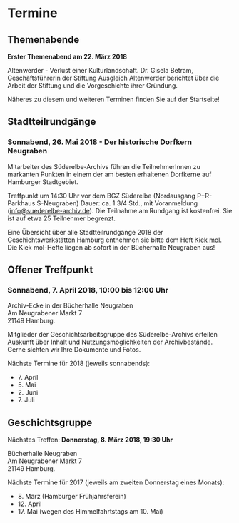 # Termine

## Themenabende

**Erster Themenabend am 22. März 2018**

Altenwerder - Verlust einer Kulturlandschaft. Dr. Gisela Betram, Geschäftsführerin der Stiftung Ausgleich Altenwerder berichtet über die Arbeit der Stiftung und die Vorgeschichte ihrer Gründung. 

Näheres zu diesem und weiteren Terminen finden Sie auf der Startseite!


## Stadtteilrundgänge

### Sonnabend, 26\. Mai 2018 - Der historische Dorfkern Neugraben

Mitarbeiter des Süderelbe-Archivs führen die TeilnehmerInnen zu markanten Punkten in einem der am besten erhaltenen Dorfkerne auf Hamburger Stadtgebiet.

Treffpunkt um 14:30 Uhr vor dem BGZ Süderelbe (Nordausgang P+R-Parkhaus S-Neugraben)
Dauer: ca. 1 3/4 Std., mit Voranmeldung (info@suederelbe-archiv.de). Die Teilnahme am Rundgang ist kostenfrei. Sie ist auf etwa 25 Teilnehmer begrenzt.



Eine Übersicht über alle Stadtteilrundgänge 2018 der Geschichtswerkstätten Hamburg entnehmen sie bitte dem Heft [Kiek mol](/img/Kiekmol_2017.pdf). Die Kiek mol-Hefte liegen ab sofort in der Bücherhalle Neugraben aus!

## Offener Treffpunkt

### Sonnabend, 7. April 2018, 10:00 bis 12:00 Uhr

Archiv-Ecke in der Bücherhalle Neugraben  
Am Neugrabener Markt 7  
21149 Hamburg.

Mitglieder der Geschichtsarbeitsgruppe des Süderelbe-Archivs erteilen Auskunft über
Inhalt und Nutzungsmöglichkeiten der Archivbestände. Gerne sichten wir
Ihre Dokumente und Fotos.

Nächste Termine für 2018 (jeweils sonnabends):

- 7\. April 
- 5\. Mai
- 2\. Juni
- 7\. Juli

## Geschichtsgruppe

Nächstes Treffen: **Donnerstag, 8. März 2018, 19:30 Uhr**

Bücherhalle Neugraben  
Am Neugrabener Markt 7  
21149 Hamburg.

Nächste Termine für 2017 (jeweils am zweiten Donnerstag eines Monats):

- 8\. März (Hamburger Frühjahrsferein)
- 12\. April
- 17\. Mai (wegen des Himmelfahrtstags am 10. Mai)


